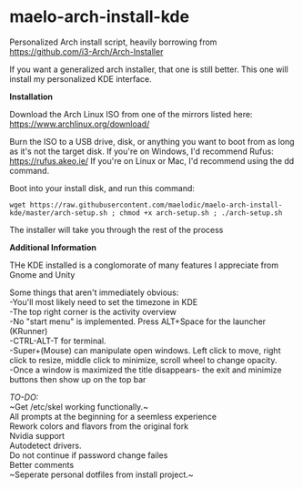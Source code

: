 # maelo-arch-install-kde

Personalized Arch install script, heavily borrowing from https://github.com/i3-Arch/Arch-Installer

If you want a generalized arch installer, that one is still better. This one will install my personalized KDE interface.

**Installation**

Download the Arch Linux ISO from one of the mirrors listed here: https://www.archlinux.org/download/

Burn the ISO to a USB drive, disk, or anything you want to boot from as long as it's not the target disk. If you're on Windows, I'd recommend Rufus: https://rufus.akeo.ie/
If you're on Linux or Mac, I'd recommend using the dd command.

Boot into your install disk, and run this command:

    wget https://raw.githubusercontent.com/maelodic/maelo-arch-install-kde/master/arch-setup.sh ; chmod +x arch-setup.sh ; ./arch-setup.sh

The installer will take you through the rest of the process

**Additional Information**

THe KDE installed is a conglomorate of many features I appreciate from Gnome and Unity

Some things that aren't immediately obvious:   
-You'll most likely need to set the timezone in KDE   
-The top right corner is the activity overview   
-No "start menu" is implemented. Press ALT+Space for the launcher (KRunner)   
-CTRL-ALT-T for terminal.   
-Super+(Mouse) can manipulate open windows. Left click to move, right click to resize, middle click to minimize, scroll wheel to change opacity.   
-Once a window is maximized the title disappears- the exit and minimize buttons then show up on the top bar   

*TO-DO:*   
~Get /etc/skel working functionally.~   
All prompts at the beginning for a seemless experience   
Rework colors and flavors from the original fork   
Nvidia support   
Autodetect drivers.   
Do not continue if password change failes    
Better comments   
~Seperate personal dotfiles from install project.~

